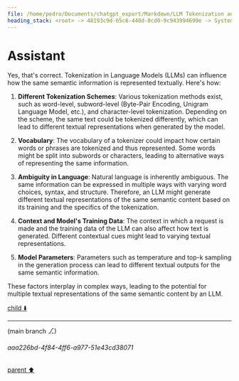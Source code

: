 ```yaml
---
file: /home/pedro/Documents/chatgpt_export/Markdown/LLM Tokenization and Variability.md
heading_stack: <root> -> 48193c9d-65c6-440d-8cd0-9c943994699e -> System -> 91ce2a8a-e1f3-4f78-ba1d-3b61beaaa490 -> System -> aaa26c7f-9d7a-4fb3-baa7-c136119b6999 -> User -> 9befa034-dcaf-4952-9436-8d80bc11c9b8 -> Assistant
---
```

# Assistant

Yes, that's correct. Tokenization in Language Models (LLMs) can influence how the same semantic information is represented textually. Here's how:

1. **Different Tokenization Schemes**: Various tokenization methods exist, such as word-level, subword-level (Byte-Pair Encoding, Unigram Language Model, etc.), and character-level tokenization. Depending on the scheme, the same text could be tokenized differently, which can lead to different textual representations when generated by the model.

2. **Vocabulary**: The vocabulary of a tokenizer could impact how certain words or phrases are tokenized and thus represented. Some words might be split into subwords or characters, leading to alternative ways of representing the same information.

3. **Ambiguity in Language**: Natural language is inherently ambiguous. The same information can be expressed in multiple ways with varying word choices, syntax, and structure. Therefore, an LLM might generate different textual representations of the same semantic content based on its training and the specifics of the tokenization.

4. **Context and Model's Training Data**: The context in which a request is made and the training data of the LLM can also affect how text is generated. Different contextual cues might lead to varying textual representations.

5. **Model Parameters**: Parameters such as temperature and top-k sampling in the generation process can lead to different textual outputs for the same semantic information.

These factors interplay in complex ways, leading to the potential for multiple textual representations of the same semantic content by an LLM.

[child ⬇️](#aaa226bd-4f84-4ff6-a977-51e43cd38071)

---

(main branch ⎇)
###### aaa226bd-4f84-4ff6-a977-51e43cd38071
[parent ⬆️](#9befa034-dcaf-4952-9436-8d80bc11c9b8)
